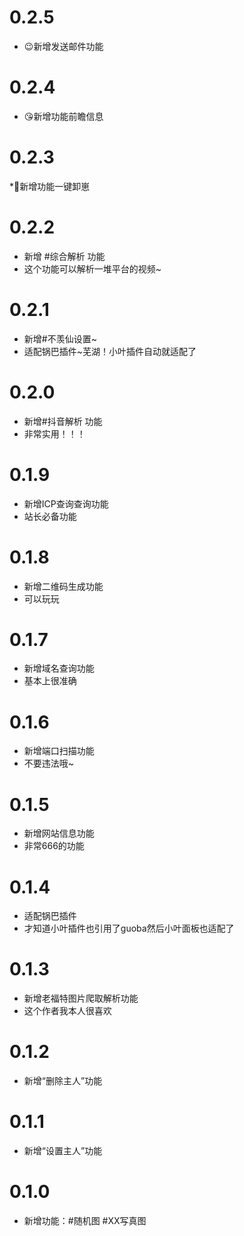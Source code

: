 # 0.2.5
* 😉新增发送邮件功能
# 0.2.4
* 😘新增功能前瞻信息
# 0.2.3
*🤣新增功能一键卸崽
# 0.2.2
* 新增 #综合解析 功能
* 这个功能可以解析一堆平台的视频~
# 0.2.1
* 新增#不羡仙设置~
* 适配锅巴插件~芜湖！小叶插件自动就适配了
# 0.2.0
* 新增#抖音解析 功能
* 非常实用！！！    
# 0.1.9
* 新增ICP查询查询功能
* 站长必备功能
# 0.1.8
*  新增二维码生成功能
* 可以玩玩
# 0.1.7
* 新增域名查询功能
* 基本上很准确
# 0.1.6
*  新增端口扫描功能
* 不要违法哦~
# 0.1.5
* 新增网站信息功能
* 非常666的功能
# 0.1.4
* 适配锅巴插件
* 才知道小叶插件也引用了guoba然后小叶面板也适配了
# 0.1.3
* 新增老福特图片爬取解析功能
* 这个作者我本人很喜欢
# 0.1.2
* 新增“删除主人”功能
# 0.1.1
* 新增“设置主人”功能
# 0.1.0
* 新增功能：#随机图 #XX写真图
